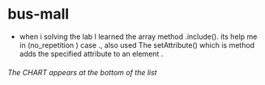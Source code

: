 # bus-mall
- when i solving the lab I learned the array method .include().  its help me in (no_repetition ) case ., also used The setAttribute() which is  method adds the specified attribute to an element .


###### The CHART appears at the bottom of the list


